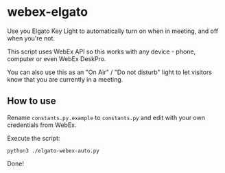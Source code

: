 # webex-elgato
Use you Elgato Key Light to automatically turn on when in meeting, and off when you're not.

This script uses WebEx API so this works with any device - phone, computer
or even WebEx DeskPro. 

You can also use this as an "On Air" / "Do not disturb" light to let visitors know that
you are currently in a meeting.

## How to use

Rename `constants.py.example` to `constants.py` and edit with your own credentials from
WebEx.

Execute the script:

`python3 ./elgato-webex-auto.py`

Done! 


